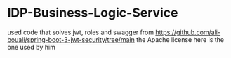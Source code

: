 # IDP-Business-Logic-Service

used code that solves jwt, roles and swagger from https://github.com/ali-bouali/spring-boot-3-jwt-security/tree/main
the Apache license here is the one used by him
